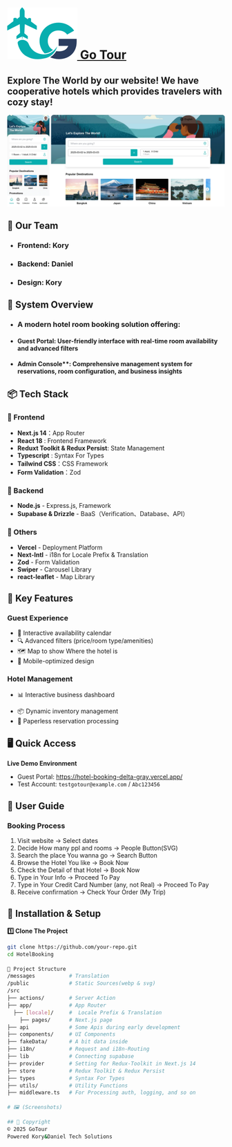 # <a href="https://hotel-booking-delta-gray.vercel.app/"> <img src="/HotelBooking/public/gotour.svg"> Go Tour </a>
<h2>Explore The World by our website! We have cooperative hotels which provides travelers with cozy stay!</h2> 
<img src="/HotelBooking/public/readme/merged_image.webp">

## 🧑 Our Team
- <h3>Frontend: Kory</h3>
- <h3>Backend: Daniel</h3>
- <h3>Design: Kory</h3>


## 🌟 System Overview
- <h3>A modern hotel room booking solution offering:</h3>
- <h4>Guest Portal: User-friendly interface with real-time room availability and advanced filters</h4>
- <h4>Admin Console**: Comprehensive management system for reservations, room configuration, and business insights</h4>
<!-- - ✅ **Resopnsive Design**：For Mobile and PC users -->
<!-- - 🚀 **SEO Optimization**：Next.js Server-Side Rendering, enhancing the raking in search -->
<!-- - ⚡ **State Management**：Integrate Redux-Toolkit & Redux-Persist
- 🛠 **Backend**：Node.js + Supabase
- 🎯 **Form Validation**：Using Zod to ensure correct value -->

## 📦 Tech Stack
### 🔹 Frontend
- **Next.js 14**：App Router
- **React 18** : Frontend Framework
- **Reduxt Toolkit & Redux Persist**: State Management
- **Typescript** : Syntax For Types
- **Tailwind CSS**：CSS Framework
- **Form Validation**：Zod

### 🔹 Backend
- **Node.js** - Express.js, Framework 
- **Supabase & Drizzle** - BaaS（Verification、Database、API）

### 🔹 Others
- **Vercel** - Deployment Platform
- **Next-Intl** - i18n for Locale Prefix & Translation
- **Zod** - Form Validation
- **Swiper** - Carousel Library
- **react-leaflet** - Map Library

## 🏨 Key Features
### Guest Experience
- 📅 Interactive availability calendar
- 🔍 Advanced filters (price/room type/amenities)
- 🗺️ Map to show Where the hotel is
- 📱 Mobile-optimized design
<!-- - 📧 Real-time booking status updates -->
<!-- - 🔒 PCI-compliant data protection -->

### Hotel Management
- 📊 Interactive business dashboard
<!-- - 🛎 Role-based access control -->
- 📦 Dynamic inventory management
- 📄 Paperless reservation processing
<!-- - 🖨️ Export/print functionality -->

## 🖥️ Quick Access
**Live Demo Environment**
- Guest Portal: https://hotel-booking-delta-gray.vercel.app/
- Test Account: `testgotour@example.com` / `Abc123456`

## 📘 User Guide
### Booking Process
1. Visit website → Select dates
2. Decide How many ppl and rooms → People Button(SVG)
3. Search the place You wanna go → Search Button
4. Browse the Hotel You like → Book Now
5. Check the Detail of that Hotel → Book Now
6. Type in Your Info → Proceed To Pay
7. Type in Your Credit Card Number (any, not Real) → Proceed To Pay
8. Receive confirmation → Check Your Order (My Trip)




## 🔧 Installation & Setup
**1️⃣ Clone The Project**
```sh
git clone https://github.com/your-repo.git
cd HotelBooking

📂 Project Structure
/messages           # Translation
/public             # Static Sources(webp & svg)
/src
├── actions/        # Server Action
├── app/            # App Router
  ├── [locale]/     #  Locale Prefix & Translation
    ├── pages/      # Next.js page
├── api             # Some Apis during early development
├── components/     # UI Components
├── fakeData/       # A bit data inside
├── i18n/           # Request and i18n-Routing
├── lib             # Connecting supabase
├── provider        # Setting for Redux-Toolkit in Next.js 14
├── store           # Redux Toolkit & Redux Persist
├── types           # Syntax For Types
├── utils/          # Utility Functions
├── middleware.ts   # For Processing auth, logging, and so on

# 🖼 (Screenshots)

## 📜 Copyright
© 2025 GoTour  
Powered Kory&Daniel Tech Solutions
